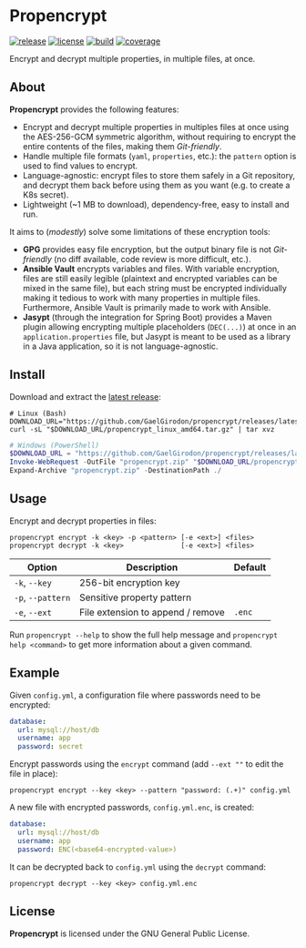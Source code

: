 # Propencrypt

[![release](https://img.shields.io/github/v/release/GaelGirodon/propencrypt?style=flat-square)](https://github.com/GaelGirodon/propencrypt/releases/latest)
[![license](https://img.shields.io/github/license/GaelGirodon/propencrypt?color=blue&style=flat-square)](./LICENSE)
[![build](https://img.shields.io/gitlab/pipeline/GaelGirodon/propencrypt/master?style=flat-square)](https://gitlab.com/GaelGirodon/propencrypt/-/pipelines/latest)
[![coverage](https://img.shields.io/gitlab/coverage/GaelGirodon/propencrypt/master?style=flat-square)](https://gitlab.com/GaelGirodon/propencrypt/-/pipelines/latest)

Encrypt and decrypt multiple properties, in multiple files, at once.

## About

**Propencrypt** provides the following features:

- Encrypt and decrypt multiple properties in multiples files at once using the
  AES-256-GCM symmetric algorithm, without requiring to encrypt the entire
  contents of the files, making them _Git-friendly_.
- Handle multiple file formats (`yaml`, `properties`, etc.): the `pattern`
  option is used to find values to encrypt.
- Language-agnostic: encrypt files to store them safely in a Git repository,
  and decrypt them back before using them as you want (e.g. to create a K8s
  secret).
- Lightweight (~1 MB to download), dependency-free, easy to install and run.

It aims to (_modestly_) solve some limitations of these encryption tools:

- **GPG** provides easy file encryption, but the output binary file is not
  _Git-friendly_ (no diff available, code review is more difficult, etc.).
- **Ansible Vault** encrypts variables and files. With variable encryption,
  files are still easily legible (plaintext and encrypted variables can be mixed
  in the same file), but each string must be encrypted individually making it
  tedious to work with many properties in multiple files. Furthermore, Ansible
  Vault is primarily made to work with Ansible.
- **Jasypt** (through the integration for Spring Boot) provides a Maven plugin
  allowing encrypting multiple placeholders (`DEC(...)`) at once in an
  `application.properties` file, but Jasypt is meant to be used as a library
  in a Java application, so it is not language-agnostic.

## Install

Download and extract the
[latest release](https://github.com/GaelGirodon/propencrypt/releases/latest):

```shell
# Linux (Bash)
DOWNLOAD_URL="https://github.com/GaelGirodon/propencrypt/releases/latest/download"
curl -sL "$DOWNLOAD_URL/propencrypt_linux_amd64.tar.gz" | tar xvz
```

```powershell
# Windows (PowerShell)
$DOWNLOAD_URL = "https://github.com/GaelGirodon/propencrypt/releases/latest/download"
Invoke-WebRequest -OutFile "propencrypt.zip" "$DOWNLOAD_URL/propencrypt_windows_amd64.zip"
Expand-Archive "propencrypt.zip" -DestinationPath ./
```

## Usage

Encrypt and decrypt properties in files:

```shell
propencrypt encrypt -k <key> -p <pattern> [-e <ext>] <files>
propencrypt decrypt -k <key>              [-e <ext>] <files>
```

| Option            | Description                       | Default |
| ----------------- | --------------------------------- | ------- |
| `-k`, `--key`     | 256-bit encryption key            |         |
| `-p`, `--pattern` | Sensitive property pattern        |         |
| `-e`, `--ext`     | File extension to append / remove | `.enc`  |

Run `propencrypt --help` to show the full help message and
`propencrypt help <command>` to get more information about a given command.

## Example

Given `config.yml`, a configuration file where passwords need to be encrypted:

```yml
database:
  url: mysql://host/db
  username: app
  password: secret
```

Encrypt passwords using the `encrypt` command (add `--ext ""` to edit the file
in place):

```shell
propencrypt encrypt --key <key> --pattern "password: (.+)" config.yml
```

A new file with encrypted passwords, `config.yml.enc`, is created:

```yml
database:
  url: mysql://host/db
  username: app
  password: ENC(<base64-encrypted-value>)
```

It can be decrypted back to `config.yml` using the `decrypt` command:

```shell
propencrypt decrypt --key <key> config.yml.enc
```

## License

**Propencrypt** is licensed under the GNU General Public License.
